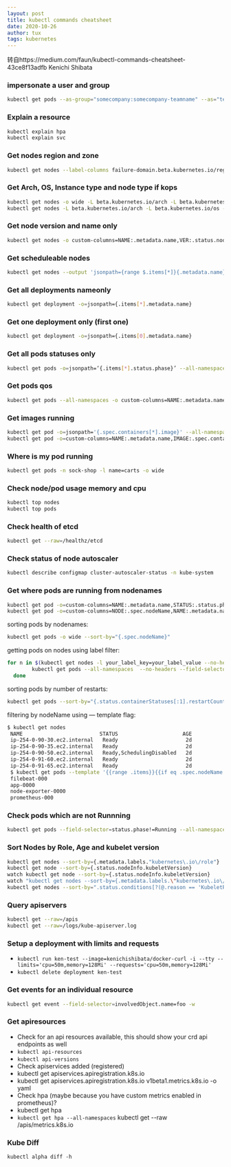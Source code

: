 ```yaml
---
layout: post
title: kubectl commands cheatsheet
date: 2020-10-26
author: tux
tags: kubernetes
---
```


转自https://medium.com/faun/kubectl-commands-cheatsheet-43ce8f13adfb Kenichi Shibata

### impersonate a user and group

```bash
kubectl get pods --as-group="somecompany:somecompany-teamname" --as="test"
```

### Explain a resource
```bash
kubectl explain hpa
kubectl explain svc
```

### Get nodes region and zone
```bash
kubectl get nodes --label-columns failure-domain.beta.kubernetes.io/region,failure-domain.beta.kubernetes.io/zone
```

### Get Arch, OS, Instance type and node type if kops
```bash
kubectl get nodes -o wide -L beta.kubernetes.io/arch -L beta.kubernetes.io/os -L beta.kubernetes.io/instance-type -L  kops.k8s.io/instancegroup
kubectl get nodes -L beta.kubernetes.io/arch -L beta.kubernetes.io/os -L beta.kubernetes.io/instance-type -L  kops.k8s.io/instancegroup
```
### Get node version and name only
```bash
kubectl get nodes -o custom-columns=NAME:.metadata.name,VER:.status.nodeInfo.kubeletVersion
```
### Get scheduleable nodes
```bash
kubectl get nodes --output 'jsonpath={range $.items[*]}{.metadata.name} {.spec.taints[*].effect}{"\n"}{end}' | awk '!/NoSchedule/{print $1}'
```
### Get all deployments nameonly
```bash
kubectl get deployment -o=jsonpath={.items[*].metadata.name}
```
### Get one deployment only (first one)
```bash
kubectl get deployment -o=jsonpath={.items[0].metadata.name}
```
### Get all pods statuses only
```bash
kubectl get pods -o=jsonpath=‘{.items[*].status.phase}’ --all-namespaces
```
### Get pods qos
```bash
kubectl get pods --all-namespaces -o custom-columns=NAME:.metadata.name,NAMESPACE:.metadata.namespace,QOS-CLASS:.status.qosClass
```
### Get images running
```bash
kubectl get pod -o=jsonpath='{.spec.containers[*].image}' --all-namespaces
kubectl get pod -o=custom-columns=NAME:.metadata.name,IMAGE:.spec.containers[*].image --all-namespaces
```
### Where is my pod running
```bash
kubectl get pods -n sock-shop -l name=carts -o wide
```
### Check node/pod usage memory and cpu
```bash
kubectl top nodes
kubectl top pods
```
### Check health of etcd
```bash
kubectl get --raw=/healthz/etcd
```
### Check status of node autoscaler
```bash
kubectl describe configmap cluster-autoscaler-status -n kube-system
```
### Get where pods are running from nodenames
```bash
kubectl get pod -o=custom-columns=NAME:.metadata.name,STATUS:.status.phase,NODE:.spec.nodeName --all-namespaces
kubectl get pod -o=custom-columns=NODE:.spec.nodeName,NAME:.metadata.name --all-namespaces
```
sorting pods by nodenames:
```bash
kubectl get pods -o wide --sort-by="{.spec.nodeName}"
```
getting pods on nodes using label filter:
```bash
for n in $(kubectl get nodes -l your_label_key=your_label_value --no-headers | cut -d " " -f1); do 
        kubectl get pods --all-namespaces  --no-headers --field-selector spec.nodeName=${n} 
  done
 ```
 sorting pods by number of restarts:
 ```bash
 kubectl get pods --sort-by="{.status.containerStatuses[:1].restartCount}"
 ```
 filtering by nodeName using — template flag:

 ```bash
 $ kubectl get nodes
  NAME                         STATUS                     AGE
  ip-254-0-90-30.ec2.internal   Ready                      2d
  ip-254-0-90-35.ec2.internal   Ready                      2d
  ip-254-0-90-50.ec2.internal   Ready,SchedulingDisabled   2d
  ip-254-0-91-60.ec2.internal   Ready                      2d
  ip-254-0-91-65.ec2.internal   Ready                      2d
  $ kubectl get pods --template '{{range .items}}{{if eq .spec.nodeName "ip-254-0-90-30.ec2.internal"}}{{.metadata.name}}{{"\n"}}{{end}}}{{end}}'
  filebeat-000
  app-0000
  node-exporter-0000
  prometheus-000
```

### Check pods which are not Runnning
```bash
kubectl get pods --field-selector=status.phase!=Running --all-namespaces
```
### Sort Nodes by Role, Age and kubelet version
```bash
kubectl get nodes --sort-by={.metadata.labels."kubernetes\.io\/role"}
kubectl get node --sort-by={.status.nodeInfo.kubeletVersion}
watch kubectl get node --sort-by={.status.nodeInfo.kubeletVersion}
watch "kubectl get nodes --sort-by={.metadata.labels.\"kubernetes\.io\/role\"}"
kubectl get nodes --sort-by=".status.conditions[?(@.reason == 'KubeletReady' )].lastTransitionTime"
```
### Query apiservers
```bash
kubectl get --raw=/apis
kubectl get --raw=/logs/kube-apiserver.log
```
### Setup a deployment with limits and requests

- `kubectl run ken-test --image=kenichishibata/docker-curl -i --tty --limits='cpu=50m,memory=128Mi' --requests='cpu=50m,memory=128Mi'`
- `kubectl delete deployment ken-test`

### Get events for an individual resource
```bash
kubectl get event --field-selector=involvedObject.name=foo -w
```
### Get apiresources
- Check for an api resources available, this should show your crd api endpoints as well
- `kubectl api-resources`
- `kubectl api-versions`
- Check apiservices added (registered)
- kubectl get apiservices.apiregistration.k8s.io
- kubectl get apiservices.apiregistration.k8s.io v1beta1.metrics.k8s.io -o yaml
- Check hpa (maybe because you have custom metrics enabled in prometheus)?
- kubectl get hpa
- `kubectl get hpa --all-namespaces` kubectl get --raw /apis/metrics.k8s.io

### Kube Diff

`kubectl alpha diff -h`
